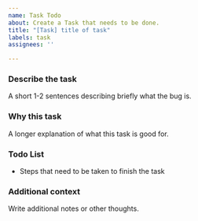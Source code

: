 ```yaml
---
name: Task Todo
about: Create a Task that needs to be done.
title: "[Task] title of task"
labels: task
assignees: ''

---
```


### Describe the task
A short 1-2 sentences describing briefly what the bug is.

### Why this task
A longer explanation of what this task is good for.

### Todo List
- Steps that need to be taken to finish the task

### Additional context
Write additional notes or other thoughts.
